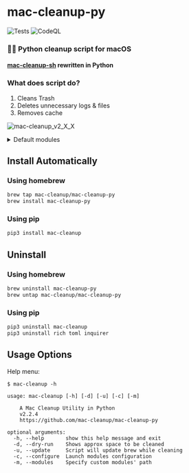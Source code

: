# mac-cleanup-py

![Tests](https://github.com/mac-cleanup/mac-cleanup-py/actions/workflows/tox.yml/badge.svg)
![CodeQL](https://github.com/mac-cleanup/mac-cleanup-py/actions/workflows/codeql.yml/badge.svg)

### 👨‍💻 Python cleanup script for macOS 

#### [mac-cleanup-sh](https://github.com/mac-cleanup/mac-cleanup-sh) rewritten in Python


### What does script do?

1. Cleans Trash
2. Deletes unnecessary logs & files
3. Removes cache

![mac-cleanup_v2_X_X](https://user-images.githubusercontent.com/44712637/184389183-449cae99-4d40-4ca1-9523-1fb3dcf809dd.gif)

<details>
   <summary>
   Default modules
   </summary>

  </br>

  - `adobe` - Clears **Adobe** cache files
  - `android` - Clears **Android** caches
  - `brew` - Clears **Homebrew** cache
  - `cacher` - Clears **Cacher** logs
  - `chrome` - Clears Google Chrome cache
  - `composer` - Clears composer cache
  - `dns_cache` - Clears DNS cache
  - `docker` - Cleanup dangling **Docker Images** and stopped **containers**
  - `dropbox` - Clears **Dropbox** cache
  - `gem` - Cleanup any old versions of **Gems**
  - `go` - Clears **Go** cache
  - `google_drive` - Clears **Google Drive** caches
  - `gradle` - Clears **Gradle** caches
  - `inactive_memory` - Purge Inactive Memory
  - `ios_apps` - Cleanup **iOS Applications**
  - `ios_backups` - Removes **iOS Device Backups**
  - `java_cache` - Removes **Java head dumps** from home directory
  - `jetbrains` - Removes logs from **PhpStorm**, **PyCharm**  etc
  - `kite` - Deletes **Kite** logs
  - `lunarclient` - Removes **Lunar Client** logs and cache
  - `microsoft_teams` - Remove **Microsoft Teams** logs and cache
  - `minecraft` - Remove **Minecraft** logs and cache
  - `npm` - Cleanup **npm** Cache
  - `pod` - Cleanup **CocoaPods** Cache Files
  - `poetry` - Clears **Poetry** cache
  - `pyenv` - Cleanup **Pyenv-VirtualEnv** Cache
  - `steam` - Remove **Steam** logs and cache
  - `system_caches` - Clear **System cache**
  - `system_log` - Clear **System Log** Files
  - `trash` - Empty the **Trash** on All Mounted Volumes and the Main HDD
  - `wget_logs` - Remove **Wget** logs and hosts
  - `xcode` - Cleanup **Xcode Derived Data** and **Archives**
  - `xcode_simulators` - Reset **iOS simulators**
  - `yarn` - Cleanup **yarn** Cache


</details>



## Install Automatically

### Using homebrew

```bash
brew tap mac-cleanup/mac-cleanup-py
brew install mac-cleanup-py
```

### Using pip

```bash
pip3 install mac-cleanup
```

## Uninstall

### Using homebrew

```bash
brew uninstall mac-cleanup-py
brew untap mac-cleanup/mac-cleanup-py
```

### Using pip

```bash
pip3 uninstall mac-cleanup
pip3 uninstall rich toml inquirer 
```

## Usage Options

Help menu:

```
$ mac-cleanup -h

usage: mac-cleanup [-h] [-d] [-u] [-c] [-m]

    A Mac Cleanup Utility in Python
    v2.2.4
    https://github.com/mac-cleanup/mac-cleanup-py

optional arguments:
  -h, --help       show this help message and exit
  -d, --dry-run    Shows approx space to be cleaned
  -u, --update     Script will update brew while cleaning
  -c, --configure  Launch modules configuration
  -m, --modules    Specify custom modules' path
```
